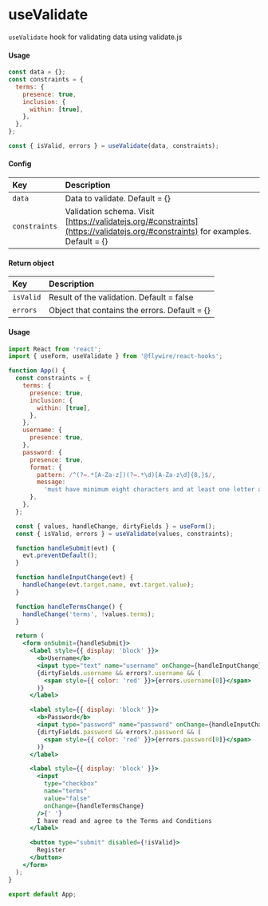 # useValidate

`useValidate` hook for validating data using validate.js

#### Usage

```js
const data = {};
const constraints = {
  terms: {
    presence: true,
    inclusion: {
      within: [true],
    },
  },
};

const { isValid, errors } = useValidate(data, constraints);
```

#### Config

| Key           | Description                                                                                                                    |
| :------------ | :----------------------------------------------------------------------------------------------------------------------------- |
| `data`        | Data to validate. Default = {}                                                                                                 |
| `constraints` | Validation schema. Visit [https://validatejs.org/#constraints](https://validatejs.org/#constraints) for examples. Default = {} |

#### Return object

| Key       | Description                                   |
| :-------- | :-------------------------------------------- |
| `isValid` | Result of the validation. Default = false     |
| `errors`  | Object that contains the errors. Default = {} |

#### Usage

```jsx harmony
import React from 'react';
import { useForm, useValidate } from '@flywire/react-hooks';

function App() {
  const constraints = {
    terms: {
      presence: true,
      inclusion: {
        within: [true],
      },
    },
    username: {
      presence: true,
    },
    password: {
      presence: true,
      format: {
        pattern: /^(?=.*[A-Za-z])(?=.*\d)[A-Za-z\d]{8,}$/,
        message:
          'must have minimum eight characters and at least one letter and one number',
      },
    },
  };

  const { values, handleChange, dirtyFields } = useForm();
  const { isValid, errors } = useValidate(values, constraints);

  function handleSubmit(evt) {
    evt.preventDefault();
  }

  function handleInputChange(evt) {
    handleChange(evt.target.name, evt.target.value);
  }

  function handleTermsChange() {
    handleChange('terms', !values.terms);
  }

  return (
    <form onSubmit={handleSubmit}>
      <label style={{ display: 'block' }}>
        <b>Username</b>
        <input type="text" name="username" onChange={handleInputChange} />
        {dirtyFields.username && errors?.username && (
          <span style={{ color: 'red' }}>{errors.username[0]}</span>
        )}
      </label>

      <label style={{ display: 'block' }}>
        <b>Password</b>
        <input type="password" name="password" onChange={handleInputChange} />
        {dirtyFields.password && errors?.password && (
          <span style={{ color: 'red' }}>{errors.password[0]}</span>
        )}
      </label>

      <label style={{ display: 'block' }}>
        <input
          type="checkbox"
          name="terms"
          value="false"
          onChange={handleTermsChange}
        />{' '}
        I have read and agree to the Terms and Conditions
      </label>

      <button type="submit" disabled={!isValid}>
        Register
      </button>
    </form>
  );
}

export default App;
```
